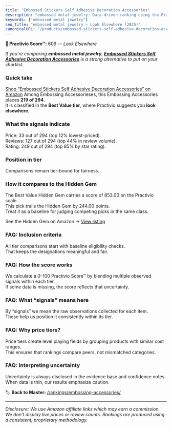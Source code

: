 ```yaml
---
title: "Embossed Stickers Self Adhesive Decoration Accessories"
description: "embossed metal jewelry: Data-driven ranking using the Practivio Score™. Positioned by quality, value, demand, findability, momentum."
keywords: ["embossed metal jewelry"]
seo_title: "embossed metal jewelry — Look Elsewhere (2025)"
canonicalURL: "/products/embossed-stickers-self-adhesive-decoration-accessories-B0DP42WM31/"
---
```


**🚫 Practivio Score™:** 609 — _Look Elsewhere_


*If you're comparing **embossed metal jewelry**, **[Embossed Stickers Self Adhesive Decoration Accessories](https://www.amazon.com/dp/B0DP42WM31?tag=practivio-20)** is a strong alternative to put on your shortlist.*
### Quick take
[Shop “Embossed Stickers Self Adhesive Decoration Accessories” on Amazon](https://www.amazon.com/dp/B0DP42WM31?tag=practivio-20)
Among Embossing Accessorieses, this Embossing Accessories places **219 of 294**.  
It is classified in the **Best Value tier**, where Practivio suggests you **look elsewhere**.

### What the signals indicate
Price: 33 out of 294 (top 12% lowest-priced).  
Reviews: 127 out of 294 (top 44% in review volume).  
Rating: 249 out of 294 (top 85% by star rating).  

### Position in tier
Comparisons remain tier-bound for fairness.

### How it compares to the Hidden Gem
The Best Value Hidden Gem carries a score of 853.00 on the Practivio scale.  
This pick trails the Hidden Gem by 244.00 points.  
Treat it as a baseline for judging competing picks in the same class.  

See the Hidden Gem on Amazon → [View listing](https://www.amazon.com/dp/B09JYXR1PR?tag=practivio-20)

### FAQ: Inclusion criteria
All tier comparisons start with baseline eligibility checks.  
That keeps the designations meaningful and fair.

### FAQ: How the score works
We calculate a 0–100 Practivio Score™ by blending multiple observed signals within each tier.  
If some data is missing, the score reflects that uncertainty.

### FAQ: What “signals” means here
By “signals” we mean the raw observations collected for each item.  
These help us position it consistently within its tier.

### FAQ: Why price tiers?
Price tiers create level playing fields by grouping products with similar cost ranges.  
This ensures that rankings compare peers, not mismatched categories.

### FAQ: Interpreting uncertainty
Uncertainty is always disclosed in the evidence base and confidence notes.  
When data is thin, our results emphasize caution.


🏷️ **Back to Master:** [/rankings/embossing-accessories/](/rankings/embossing-accessories/)

---
_Disclosure: We use Amazon affiliate links which may earn a commission. We don’t display live prices or review counts. Rankings are produced using a consistent, proprietary methodology._

